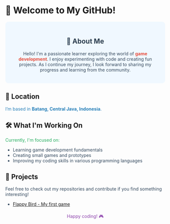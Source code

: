 # 🌟 Welcome to My GitHub!

<div style="text-align: center; background-color: #f0f8ff; padding: 20px; border-radius: 10px;">
  <h2 style="color: #2c3e50;">👋 About Me</h2>
  <p style="color: #34495e;">Hello! I'm a passionate learner exploring the world of <strong style="color: #e74c3c;">game development</strong>. I enjoy experimenting with code and creating fun projects. As I continue my journey, I look forward to sharing my progress and learning from the community.</p>
</div>

## 📍 Location
<p style="color: #2980b9;">I’m based in <strong>Batang, Central Java, Indonesia</strong>.</p>

## 🛠️ What I'm Working On
<p style="color: #27ae60;">Currently, I'm focused on:</p>
<ul style="color: #34495e;">
  <li>Learning game development fundamentals</li>
  <li>Creating small games and prototypes</li>
  <li>Improving my coding skills in various programming languages</li>
</ul>

## 🚀 Projects
<p style="color: #34495e;">Feel free to check out my repositories and contribute if you find something interesting!</p>
<ul style="color: #34495e;">
  <li><a href="https://github.com/GunturArmadani/first-game"> Flappy Bird - My first game </a></li>
</ul>

<div style="text-align: center; margin-top: 20px;">
  <p style="color: #8e44ad;">Happy coding! 🎮</p>
</div>
